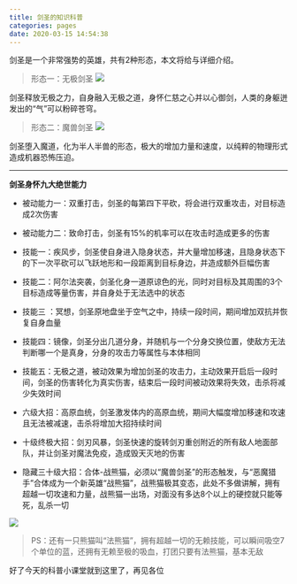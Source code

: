 ```yaml
---
title: 剑圣的知识科普
categories: pages
date: 2020-03-15 14:54:38
---
```


剑圣是一个非常强势的英雄，共有2种形态，本文将给与详细介绍。

> 形态一：无极剑圣
![](https://nibazshab.coding.net/p/none/d/none/git/raw/master/picture/16.png)

剑圣释放无极之力，自身融入无极之道，身怀仁慈之心并以心御剑，人类的身躯迸发出的“气”可以粉碎苍穹。

> 形态二：魔兽剑圣
![](https://nibazshab.coding.net/p/none/d/none/git/raw/master/picture/17.png)

剑圣堕入魔道，化为半人半兽的形态，极大的增加力量和速度，以纯粹的物理形式造成机器恐怖压迫。

---

**剑圣身怀九大绝世能力**

- 被动能力一：双重打击，剑圣的每第四下平砍，将会进行双重攻击，对目标造成2次伤害

- 被动能力二：致命打击，剑圣有15%的机率可以在攻击时造成更多的伤害

- 技能一：疾风步，剑圣使自身进入隐身状态，并大量增加移速，且隐身状态下的下一次平砍可以飞跃地形和一段距离到目标身边，并造成额外巨幅伤害

- 技能二：阿尔法突袭，剑圣化身一道原谅色的光，同时对目标及其周围的3个目标造成等量伤害，并自身处于无法选中的状态

- 技能三 ：冥想，剑圣原地盘坐于空气之中，持续一段时间，期间增加双抗并恢复自身血量

- 技能四：镜像，剑圣分出几道分身，并随机与一个分身交换位置，使敌方无法判断哪一个是真身，分身的攻击力等属性与本体相同

- 技能五：无极之道，被动效果为增加剑圣的攻击力，主动效果开启后一段时间，剑圣的伤害转化为真实伤害，结束后一段时间被动效果将失效，击杀将减少失效时间

- 六级大招：高原血统，剑圣激发体内的高原血统，期间大幅度增加移速和攻速且无法被减速，击杀将增加大招持续时间

- 十级终极大招：剑刃风暴，剑圣快速的旋转剑刃重创附近的所有敌人地面部队，并让剑圣对魔法免疫，造成毁天灭地的伤害

- 隐藏三十级大招：合体-战熊猫，必须以“魔兽剑圣”的形态触发，与“恶魔猎手”合体成为一个新英雄“战熊猫”，战熊猫极其变态，此处不多做讲解，拥有超越一切攻速和力量，战熊猫一出场，对面没有多达8个以上的硬控就只能等死，乱杀一切

![](https://nibazshab.coding.net/p/none/d/none/git/raw/master/picture/18.png)

> PS：还有一只熊猫叫“法熊猫”，拥有超越一切的无赖技能，可以瞬间吸空7个单位的蓝，还拥有无赖至极的吸血，打团只要有法熊猫，基本无敌

好了今天的科普小课堂就到这里了，再见各位